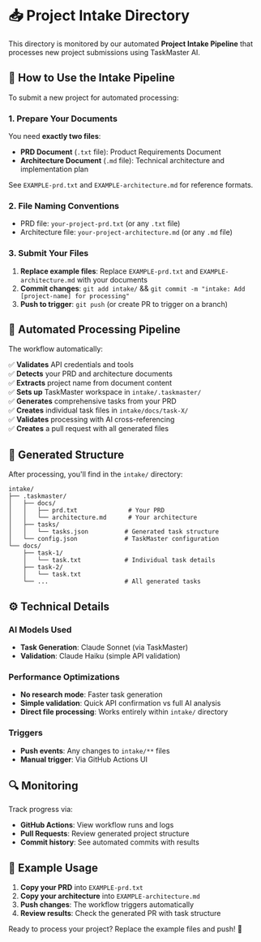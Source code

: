 # 📥 Project Intake Directory

This directory is monitored by our automated **Project Intake Pipeline** that processes new project submissions using TaskMaster AI.

## 🚀 How to Use the Intake Pipeline

To submit a new project for automated processing:

### 1. Prepare Your Documents

You need **exactly two files**:

- **PRD Document** (`.txt` file): Product Requirements Document
- **Architecture Document** (`.md` file): Technical architecture and implementation plan

See `EXAMPLE-prd.txt` and `EXAMPLE-architecture.md` for reference formats.

### 2. File Naming Conventions

- PRD file: `your-project-prd.txt` (or any `.txt` file)
- Architecture file: `your-project-architecture.md` (or any `.md` file)

### 3. Submit Your Files

1. **Replace example files**: Replace `EXAMPLE-prd.txt` and `EXAMPLE-architecture.md` with your documents
2. **Commit changes**: `git add intake/` && `git commit -m "intake: Add [project-name] for processing"`
3. **Push to trigger**: `git push` (or create PR to trigger on a branch)

## 🤖 Automated Processing Pipeline

The workflow automatically:

✅ **Validates** API credentials and tools  
✅ **Detects** your PRD and architecture documents  
✅ **Extracts** project name from document content  
✅ **Sets up** TaskMaster workspace in `intake/.taskmaster/`  
✅ **Generates** comprehensive tasks from your PRD  
✅ **Creates** individual task files in `intake/docs/task-X/`  
✅ **Validates** processing with AI cross-referencing  
✅ **Creates** a pull request with all generated files

## 📁 Generated Structure

After processing, you'll find in the `intake/` directory:

```
intake/
├── .taskmaster/
│   ├── docs/
│   │   ├── prd.txt              # Your PRD
│   │   └── architecture.md      # Your architecture
│   ├── tasks/
│   │   └── tasks.json          # Generated task structure
│   └── config.json             # TaskMaster configuration
└── docs/
    ├── task-1/
    │   └── task.txt            # Individual task details
    ├── task-2/
    │   └── task.txt
    └── ...                     # All generated tasks
```

## ⚙️ Technical Details

### AI Models Used
- **Task Generation**: Claude Sonnet (via TaskMaster)
- **Validation**: Claude Haiku (simple API validation)

### Performance Optimizations
- **No research mode**: Faster task generation
- **Simple validation**: Quick API confirmation vs full AI analysis
- **Direct file processing**: Works entirely within `intake/` directory

### Triggers
- **Push events**: Any changes to `intake/**` files
- **Manual trigger**: Via GitHub Actions UI

## 🔍 Monitoring

Track progress via:
- **GitHub Actions**: View workflow runs and logs
- **Pull Requests**: Review generated project structure
- **Commit history**: See automated commits with results

## 📝 Example Usage

1. **Copy your PRD** into `EXAMPLE-prd.txt`
2. **Copy your architecture** into `EXAMPLE-architecture.md`  
3. **Push changes**: The workflow triggers automatically
4. **Review results**: Check the generated PR with task structure

Ready to process your project? Replace the example files and push! 🚀

<!-- Test trigger for workflow v33 - FINAL TEST with clean file selection -->